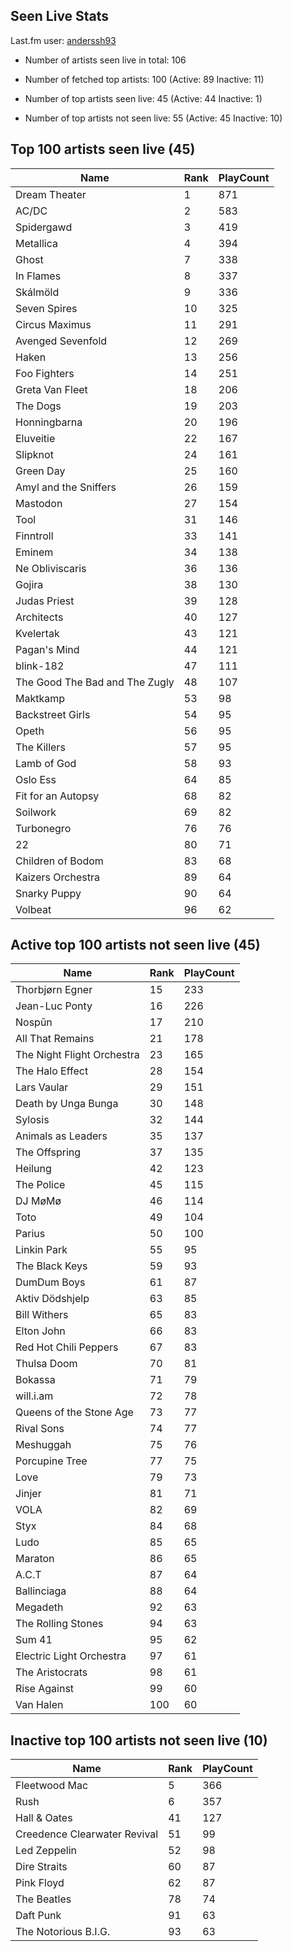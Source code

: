 ## Seen Live Stats

Last.fm user: [anderssh93](https://www.last.fm/user/anderssh93)

- Number of artists seen live in total: 106

- Number of fetched top artists: 100 (Active: 89 Inactive: 11)

- Number of top artists seen live: 45 (Active: 44 Inactive: 1)

- Number of top artists not seen live: 55 (Active: 45 Inactive: 10)

## Top 100 artists seen live (45)

Name                           | Rank | PlayCount
------------------------------ | ---- | ---------
Dream Theater                  | 1    | 871      
AC/DC                          | 2    | 583      
Spidergawd                     | 3    | 419      
Metallica                      | 4    | 394      
Ghost                          | 7    | 338      
In Flames                      | 8    | 337      
Skálmöld                       | 9    | 336      
Seven Spires                   | 10   | 325      
Circus Maximus                 | 11   | 291      
Avenged Sevenfold              | 12   | 269      
Haken                          | 13   | 256      
Foo Fighters                   | 14   | 251      
Greta Van Fleet                | 18   | 206      
The Dogs                       | 19   | 203      
Honningbarna                   | 20   | 196      
Eluveitie                      | 22   | 167      
Slipknot                       | 24   | 161      
Green Day                      | 25   | 160      
Amyl and the Sniffers          | 26   | 159      
Mastodon                       | 27   | 154      
Tool                           | 31   | 146      
Finntroll                      | 33   | 141      
Eminem                         | 34   | 138      
Ne Obliviscaris                | 36   | 136      
Gojira                         | 38   | 130      
Judas Priest                   | 39   | 128      
Architects                     | 40   | 127      
Kvelertak                      | 43   | 121      
Pagan's Mind                   | 44   | 121      
blink-182                      | 47   | 111      
The Good The Bad and The Zugly | 48   | 107      
Maktkamp                       | 53   | 98       
Backstreet Girls               | 54   | 95       
Opeth                          | 56   | 95       
The Killers                    | 57   | 95       
Lamb of God                    | 58   | 93       
Oslo Ess                       | 64   | 85       
Fit for an Autopsy             | 68   | 82       
Soilwork                       | 69   | 82       
Turbonegro                     | 76   | 76       
22                             | 80   | 71       
Children of Bodom              | 83   | 68       
Kaizers Orchestra              | 89   | 64       
Snarky Puppy                   | 90   | 64       
Volbeat                        | 96   | 62       

## Active top 100 artists not seen live (45)

Name                       | Rank | PlayCount
-------------------------- | ---- | ---------
Thorbjørn Egner            | 15   | 233      
Jean-Luc Ponty             | 16   | 226      
Nospūn                     | 17   | 210      
All That Remains           | 21   | 178      
The Night Flight Orchestra | 23   | 165      
The Halo Effect            | 28   | 154      
Lars Vaular                | 29   | 151      
Death by Unga Bunga        | 30   | 148      
Sylosis                    | 32   | 144      
Animals as Leaders         | 35   | 137      
The Offspring              | 37   | 135      
Heilung                    | 42   | 123      
The Police                 | 45   | 115      
DJ MøMø                    | 46   | 114      
Toto                       | 49   | 104      
Parius                     | 50   | 100      
Linkin Park                | 55   | 95       
The Black Keys             | 59   | 93       
DumDum Boys                | 61   | 87       
Aktiv Dödshjelp            | 63   | 85       
Bill Withers               | 65   | 83       
Elton John                 | 66   | 83       
Red Hot Chili Peppers      | 67   | 83       
Thulsa Doom                | 70   | 81       
Bokassa                    | 71   | 79       
will.i.am                  | 72   | 78       
Queens of the Stone Age    | 73   | 77       
Rival Sons                 | 74   | 77       
Meshuggah                  | 75   | 76       
Porcupine Tree             | 77   | 75       
Love                       | 79   | 73       
Jinjer                     | 81   | 71       
VOLA                       | 82   | 69       
Styx                       | 84   | 68       
Ludo                       | 85   | 65       
Maraton                    | 86   | 65       
A.C.T                      | 87   | 64       
Ballinciaga                | 88   | 64       
Megadeth                   | 92   | 63       
The Rolling Stones         | 94   | 63       
Sum 41                     | 95   | 62       
Electric Light Orchestra   | 97   | 61       
The Aristocrats            | 98   | 61       
Rise Against               | 99   | 60       
Van Halen                  | 100  | 60       

## Inactive top 100 artists not seen live (10)

Name                         | Rank | PlayCount
---------------------------- | ---- | ---------
Fleetwood Mac                | 5    | 366      
Rush                         | 6    | 357      
Hall & Oates                 | 41   | 127      
Creedence Clearwater Revival | 51   | 99       
Led Zeppelin                 | 52   | 98       
Dire Straits                 | 60   | 87       
Pink Floyd                   | 62   | 87       
The Beatles                  | 78   | 74       
Daft Punk                    | 91   | 63       
The Notorious B.I.G.         | 93   | 63       
